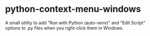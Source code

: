 # python-context-menu-windows
A small utility to add "Run with Python (auto-venv)" and "Edit Script" options to .py files when you right-click them in Windows.
